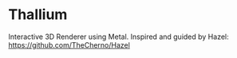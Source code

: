 # Thallium
Interactive 3D Renderer using Metal.
Inspired and guided by Hazel: https://github.com/TheCherno/Hazel
